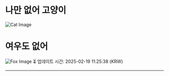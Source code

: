 
# 나만 없어 고양이

![Cat Image](https://cdn2.thecatapi.com/images/MTU1MDA0NA.jpg)

# 여우도 없어
![Fox Image](https://randomfox.ca/images/81.jpg)
⏳ 업데이트 시간: 2025-02-19 11:25:38 (KRW)

---
